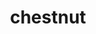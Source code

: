 ---
layout: smileys&emotion
title: chestnut
emoji: chestnut
permalink: 🌰.html
image: assets/img/3moji/chestnut.png
---